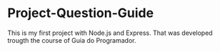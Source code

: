 # Project-Question-Guide
This is my first project with Node.js and Express. That was developed trougth the course of Guia do Programador.
